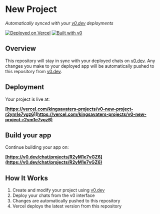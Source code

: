 # New Project

*Automatically synced with your [v0.dev](https://v0.dev) deployments*

[![Deployed on Vercel](https://img.shields.io/badge/Deployed%20on-Vercel-black?style=for-the-badge&logo=vercel)](https://vercel.com/kingsavaters-projects/v0-new-project-r2ym1e7vgz6)
[![Built with v0](https://img.shields.io/badge/Built%20with-v0.dev-black?style=for-the-badge)](https://v0.dev/chat/projects/R2yM1e7vGZ6)

## Overview

This repository will stay in sync with your deployed chats on [v0.dev](https://v0.dev).
Any changes you make to your deployed app will be automatically pushed to this repository from [v0.dev](https://v0.dev).

## Deployment

Your project is live at:

**[https://vercel.com/kingsavaters-projects/v0-new-project-r2ym1e7vgz6](https://vercel.com/kingsavaters-projects/v0-new-project-r2ym1e7vgz6)**

## Build your app

Continue building your app on:

**[https://v0.dev/chat/projects/R2yM1e7vGZ6](https://v0.dev/chat/projects/R2yM1e7vGZ6)**

## How It Works

1. Create and modify your project using [v0.dev](https://v0.dev)
2. Deploy your chats from the v0 interface
3. Changes are automatically pushed to this repository
4. Vercel deploys the latest version from this repository
